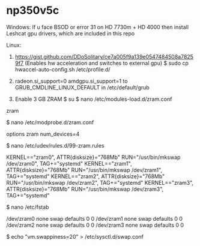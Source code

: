 # np350v5c
Windows:
If u face BSOD or error 31 on HD 7730m + HD 4000 then install Leshcat gpu drivers, which are included in this repo

Linux:
1. https://gist.github.com/DDoSolitary/ce7a005f9a139e0547484508a78259f7 (Enables hw acceleration and switches to external gpu)
$ sudo cp hwaccel-auto-config.sh /etc/profile.d/ 

2. radeon.si_support=0 amdgpu.si_support=1 to GRUB_CMDLINE_LINUX_DEFAULT in /etc/default/grub

3. Enable 3 GB ZRAM
$ su
$ nano /etc/modules-load.d/zram.conf

zram

$ nano /etc/modprobe.d/zram.conf

options zram num_devices=4

$ nano /etc/udev/rules.d/99-zram.rules

KERNEL=="zram0", ATTR{disksize}="768Mb" RUN="/usr/bin/mkswap /dev/zram0", TAG+="systemd"
KERNEL=="zram1", ATTR{disksize}="768Mb" RUN="/usr/bin/mkswap /dev/zram1", TAG+="systemd"
KERNEL=="zram2", ATTR{disksize}="768Mb" RUN="/usr/bin/mkswap /dev/zram2", TAG+="systemd"
KERNEL=="zram3", ATTR{disksize}="768Mb" RUN="/usr/bin/mkswap /dev/zram3", TAG+="systemd"

$ nano /etc/fstab

/dev/zram0 none swap defaults 0 0
/dev/zram1 none swap defaults 0 0
/dev/zram2 none swap defaults 0 0
/dev/zram3 none swap defaults 0 0

$ echo "vm.swappiness=20" > /etc/sysctl.d/swap.conf


